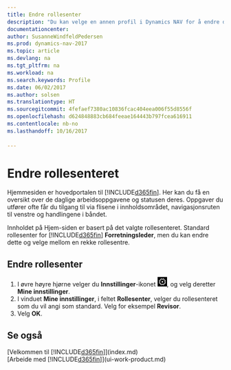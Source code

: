 ```yaml
---
title: Endre rollesenter
description: "Du kan velge en annen profil i Dynamics NAV for å endre det som vises på Hjem-siden."
documentationcenter: 
author: SusanneWindfeldPedersen
ms.prod: dynamics-nav-2017
ms.topic: article
ms.devlang: na
ms.tgt_pltfrm: na
ms.workload: na
ms.search.keywords: Profile
ms.date: 06/02/2017
ms.author: solsen
ms.translationtype: HT
ms.sourcegitcommit: 4fefaef7380ac10836fcac404eea006f55d8556f
ms.openlocfilehash: d624848883cb684feeae164443b797fcea616911
ms.contentlocale: nb-no
ms.lasthandoff: 10/16/2017

---
```

# <a name="how-to-change-the-role-center"></a>Endre rollesenteret
Hjemmesiden er hovedportalen til [!INCLUDE[d365fin](includes/d365fin_md.md)]. Her kan du få en oversikt over de daglige arbeidsoppgavene og statusen deres. Oppgaver du utfører ofte får du tilgang til via flisene i innholdsområdet, navigasjonsruten til venstre og handlingene i båndet.

Innholdet på Hjem-siden er basert på det valgte rollesenteret. Standard rollesenter for [!INCLUDE[d365fin](includes/d365fin_md.md)] **Forretningsleder**, men du kan endre dette og velge mellom en rekke rollesentre.

## <a name="to-change-role-center"></a>Endre rollesenter
1. I øvre høyre hjørne velger du **Innstillinger**-ikonet ![Innstillinger](media/ui-experience/settings_icon_small.png "Innstillinger-ikonet for rollesenter"), og velg deretter **Mine innstillinger**.
2. I vinduet **Mine innstillinger**, i feltet **Rollesenter**, velger du rollesenteret som du vil angi som standard. Velg for eksempel **Revisor**.
3. Velg **OK**.

## <a name="see-also"></a>Se også
[Velkommen til [!INCLUDE[d365fin](includes/d365fin_md.md)]](index.md)  
[Arbeide med [!INCLUDE[d365fin](includes/d365fin_md.md)]](ui-work-product.md)  

